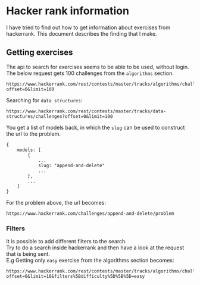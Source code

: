 # Hacker rank information

I have tried to find out how to get information about exercises from hackerrank. This document describes the finding that I make.

## Getting exercises

The api to search for exercises seems to be able to be used, without login.  
The below request gets 100 challenges from the `algorithms` section.

```
https://www.hackerrank.com/rest/contests/master/tracks/algorithms/challenges?offset=0&limit=100
```

Searching for `data structures`:

```
https://www.hackerrank.com/rest/contests/master/tracks/data-structures/challenges?offset=0&limit=100
```

You get a list of models back, in which the `slug` can be used to construct the url to the problem.

```
{
    models: [
        {
            ...
            slug: "append-and-delete"
            ...
        },
        ...
    ]
}
```

For the problem above, the url becomes:

```
https://www.hackerrank.com/challenges/append-and-delete/problem
```

### Filters

It is possible to add different filters to the search.  
Try to do a search inside hackerrank and then have a look at the request that is being sent.  
E.g Getting only `easy` exercise from the algorithms section becomes:

```
https://www.hackerrank.com/rest/contests/master/tracks/algorithms/challenges?offset=0&limit=10&filters%5Bdifficulty%5D%5B%5D=easy
```
